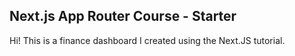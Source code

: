 ## Next.js App Router Course - Starter

Hi! This is a finance dashboard I created using the Next.JS tutorial.